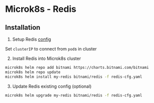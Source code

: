 # Microk8s - Redis

## Installation
1) Setup Redis [config](./redis-cfg.yaml)

Set `clusterIP` to connect from `pod`s in cluster

2) Install Redis into Microk8s cluster
```bash
microk8s helm repo add bitnami https://charts.bitnami.com/bitnami
microk8s helm repo update
microk8s helm install my-redis bitnami/redis -f redis-cfg.yaml
```

3) Update Redis existing config (optional)
```bash
microk8s helm upgrade my-redis bitnami/redis -f redis-cfg.yaml
```
